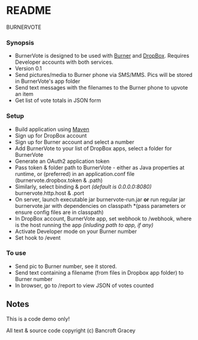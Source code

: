 # README #

BURNERVOTE

### Synopsis ###

* BurnerVote is designed to be used with [Burner](https://www.burnerapp.com) and [DropBox](https://www.dropbox.com). Requires Developer accounts with both services.
* Version 0.1
* Send pictures/media to Burner phone via SMS/MMS. Pics will be stored in BurnerVote's app folder
* Send text messages with the filenames to the Burner phone to upvote an item
* Get list of vote totals in JSON form

### Setup ###

* Build application using [Maven](http://maven.apache.org)
* Sign up for DropBox account
* Sign up for Burner account and select a number
* Add BurnerVote to your list of DropBox apps, select a folder for BurnerVote
* Generate an OAuth2 application token
* Pass token & folder path to BurnerVote - either as Java properties at runtime, or (preferred) in an application.conf file (burnervote.dropbox.token & .path)
* Similarly, select binding & port *(default is 0.0.0.0:8080)* burnervote.http.host & .port
* On server, launch executable jar burnervote-run.jar **or** run regular jar burnervote.jar with dependencies on classpath *(pass parameters or ensure config files are in classpath)
* In DropBox account, BurnerVote app, set webhook to <host>/webhook, where <host> is the host running the app *(inluding path to app, if any)*
* Activate Developer mode on your Burner number
* Set hook to <host>/event

### To use ###

* Send pic to Burner number, see it stored.
* Send text containing a filename (from files in Dropbox app folder) to Burner number
* In browser, go to <host>/report to view JSON of votes counted

## Notes ##

This is a code demo only!

All text & source code copyright (c) Bancroft Gracey